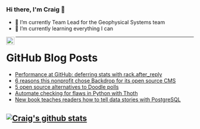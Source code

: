 ### Hi there, I'm Craig 👋

<!--
**CraigTeelFugro/CraigTeelFugro** is a ✨ _special_ ✨ repository because its `README.md` (this file) appears on your GitHub profile.

Here are some ideas to get you started:
-->

- 🔭 I’m currently Team Lead for the Geophysical Systems team
- 🌱 I’m currently learning everything I can

[<img align="left" alt="Craig Teel | LinkedIn" width="22px" src="https://cdn.jsdelivr.net/npm/simple-icons@v3/icons/linkedin.svg" />][linkedin]

---

# GitHub Blog Posts

<!-- BLOG-POST-LIST:START -->
- [Performance at GitHub: deferring stats with rack.after_reply](https://github.blog/2022-04-11-performance-at-github-deferring-stats-with-rack-after_reply/)
- [6 reasons this nonprofit chose Backdrop for its open source CMS](https://opensource.com/article/22/4/backdrop-cms)
- [5 open source alternatives to Doodle polls](https://opensource.com/article/22/4/open-source-alternatives-doodle-polls)
- [Automate checking for flaws in Python with Thoth](https://opensource.com/article/22/4/automate-security-checks-open-source-libraries-thoth)
- [New book teaches readers how to tell data stories with PostgreSQL](https://opensource.com/article/22/4/book-review-practical-sql-2nd-edition)
<!-- BLOG-POST-LIST:END -->

## [![Craig's github stats](https://github-readme-stats.vercel.app/api?username=craigteelfugro)](https://github.com/anuraghazra/github-readme-stats)


[linkedin]: https://linkedin.com/in/craig-teel-b8786771
